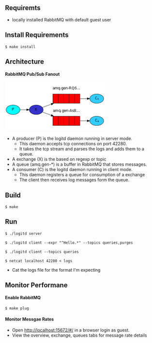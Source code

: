 ## Requiremts
- locally installed RabbitMQ with default guest user

## Install Requirements

```shell
$ make install
```

## Architecture
#### RabbitMQ Pub/Sub Fanout
![GitHub Logo](arch.png)
- A producer (P) is the logitd daemon running in server mode.
    - This daemon accepts tcp connections on port 42280.
    - It takes the tcp stream and parses the logs and adds them to a queue.
- A exchange (X) is the based on regexp or topic
- A queue (amq.gen-*) is a buffer in RabbitMQ that stores messages.
- A consumer (C) is the logitd daemon running in client mode.
    - This daemon registers a queue for consumption of a exchange
    - The client then receives log messages form the queue.

## Build

```shell
$ make
```

## Run

```shell
$ ./logitd server
```

```shell
$ ./logitd client --expr "^Hello.*" --topics queries,purges
```

```shell
$ ./logitd client --topics queries
```

```shell
$ netcat localhost 42280 < logs
```
- Cat the logs file for the format I'm expecting

## Monitor Performane

#### Enable RabbitMQ
```
$ make plug
```

#### Monitor Messgae Rates
- Open [http://localhost:15672/#/](http://localhost:15672/#/) in a browser login as guest.
- View the overview, exchange, queues tabs for message rate details